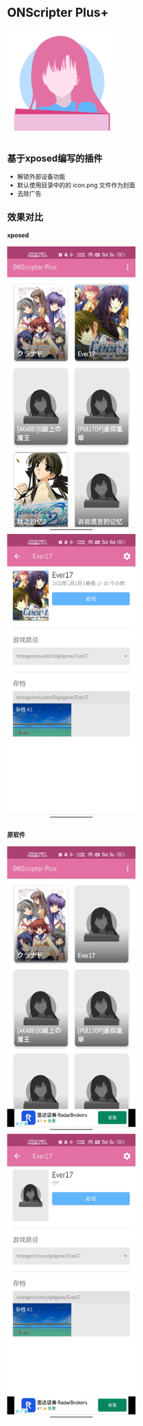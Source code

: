 # ONScripter Plus+

<img src="./image/ic_launcher.png" width="256" alt="ONScripter Plus" />

## 基于xposed编写的插件

- 解锁外部设备功能
- 默认使用目录中的的 icon.png 文件作为封面
- 去除广告

## 效果对比

#### xposed
<img src="./image/2-1.jpg" width="300">
<img src="./image/2-2.jpg" width="300">

#### 原软件
<img src="./image/1-1.jpg" width="300">
<img src="./image/1-2.jpg" width="300">



